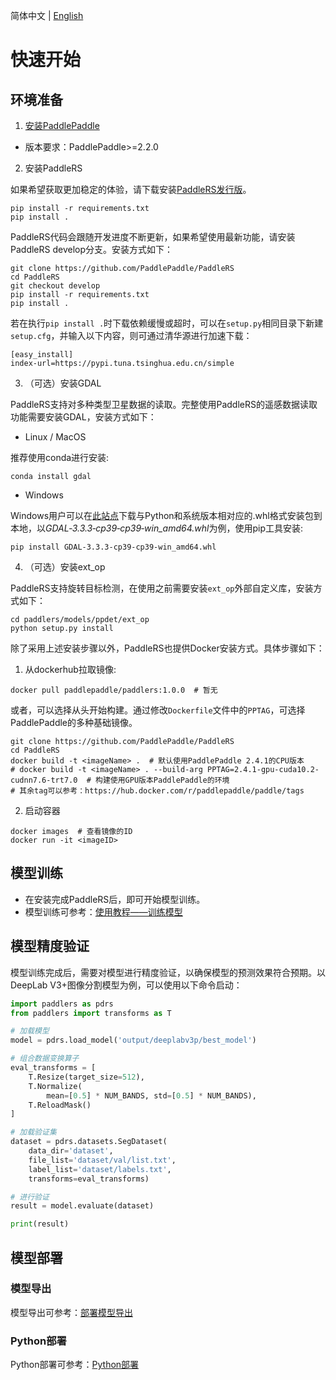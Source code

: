 简体中文 | [English](quick_start_en.md)

# 快速开始

## 环境准备

1. [安装PaddlePaddle](https://www.paddlepaddle.org.cn/install/quick)
  - 版本要求：PaddlePaddle>=2.2.0

2. 安装PaddleRS

如果希望获取更加稳定的体验，请下载安装[PaddleRS发行版](https://github.com/PaddlePaddle/PaddleRS/releases)。

```shell
pip install -r requirements.txt
pip install .
```

PaddleRS代码会跟随开发进度不断更新，如果希望使用最新功能，请安装PaddleRS develop分支。安装方式如下：

```shell
git clone https://github.com/PaddlePaddle/PaddleRS
cd PaddleRS
git checkout develop
pip install -r requirements.txt
pip install .
```

若在执行`pip install .`时下载依赖缓慢或超时，可以在`setup.py`相同目录下新建`setup.cfg`，并输入以下内容，则可通过清华源进行加速下载：

```
[easy_install]
index-url=https://pypi.tuna.tsinghua.edu.cn/simple
```

3. （可选）安装GDAL

PaddleRS支持对多种类型卫星数据的读取。完整使用PaddleRS的遥感数据读取功能需要安装GDAL，安装方式如下：

  - Linux / MacOS

推荐使用conda进行安装:

```shell
conda install gdal
```

  - Windows

Windows用户可以在[此站点](https://www.lfd.uci.edu/~gohlke/pythonlibs/#gdal)下载与Python和系统版本相对应的.whl格式安装包到本地，以*GDAL‑3.3.3‑cp39‑cp39‑win_amd64.whl*为例，使用pip工具安装:

```shell
pip install GDAL‑3.3.3‑cp39‑cp39‑win_amd64.whl
```

4. （可选）安装ext_op

PaddleRS支持旋转目标检测，在使用之前需要安装`ext_op`外部自定义库，安装方式如下：
```shell
cd paddlers/models/ppdet/ext_op
python setup.py install
```


除了采用上述安装步骤以外，PaddleRS也提供Docker安装方式。具体步骤如下：

1. 从dockerhub拉取镜像:

```shell
docker pull paddlepaddle/paddlers:1.0.0  # 暂无
```

或者，可以选择从头开始构建。通过修改`Dockerfile`文件中的`PPTAG`，可选择PaddlePaddle的多种基础镜像。

```shell
git clone https://github.com/PaddlePaddle/PaddleRS
cd PaddleRS
docker build -t <imageName> .  # 默认使用PaddlePaddle 2.4.1的CPU版本
# docker build -t <imageName> . --build-arg PPTAG=2.4.1-gpu-cuda10.2-cudnn7.6-trt7.0  # 构建使用GPU版本PaddlePaddle的环境
# 其余tag可以参考：https://hub.docker.com/r/paddlepaddle/paddle/tags
```

2. 启动容器

```shell
docker images  # 查看镜像的ID
docker run -it <imageID>
```

## 模型训练

+ 在安装完成PaddleRS后，即可开始模型训练。
+ 模型训练可参考：[使用教程——训练模型](../tutorials/train/README_CN.md)

## 模型精度验证

模型训练完成后，需要对模型进行精度验证，以确保模型的预测效果符合预期。以DeepLab V3+图像分割模型为例，可以使用以下命令启动：

```python
import paddlers as pdrs
from paddlers import transforms as T

# 加载模型
model = pdrs.load_model('output/deeplabv3p/best_model')

# 组合数据变换算子
eval_transforms = [
    T.Resize(target_size=512),
    T.Normalize(
        mean=[0.5] * NUM_BANDS, std=[0.5] * NUM_BANDS),
    T.ReloadMask()
]

# 加载验证集
dataset = pdrs.datasets.SegDataset(
    data_dir='dataset',
    file_list='dataset/val/list.txt',
    label_list='dataset/labels.txt',
    transforms=eval_transforms)

# 进行验证
result = model.evaluate(dataset)

print(result)
```

## 模型部署

### 模型导出

模型导出可参考：[部署模型导出](../deploy/export/README.md)

### Python部署

Python部署可参考：[Python部署](../deploy/README.md)
